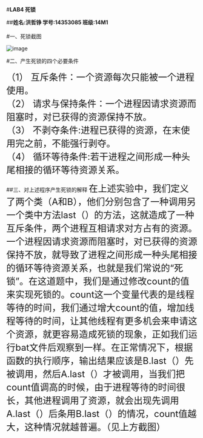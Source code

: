#**LAB4 死锁**

##**姓名:洪哲铮 学号:14353085 班级:14M1**  
<br/>
#一、死锁截图

![image](https://cl.ly/312x1q283h2v/normal.png)


#二、产生死锁的四个必要条件

<font size=5>（1） 互斥条件：一个资源每次只能被一个进程使用。</font><br>
<font size=5>（2） 请求与保持条件：一个进程因请求资源而阻塞时，对已获得的资源保持不放。</font><br>
<font size=5>（3） 不剥夺条件:进程已获得的资源，在末使用完之前，不能强行剥夺。</font><br>
<font size=5>（4） 循环等待条件:若干进程之间形成一种头尾相接的循环等待资源关系。</font><br>

##三、对上述程序产生死锁的解释
<font size=5>在上述实验中，我们定义了两个类（A和B），他们分别包含了一种调用另一个类中方法last（）的方法，这就造成了一种互斥条件，两个进程互相请求对方占有的资源。一个进程因请求资源而阻塞时，对已获得的资源保持不放，就导致了进程之间形成一种头尾相接的循环等待资源关系，也就是我们常说的“死锁”。在这道题中，我们是通过修改count的值来实现死锁的。count这一个变量代表的是线程等待的时间，我们通过增大count的值，增加线程等待的时间，让其他线程有更多机会来申请这个资源，就更容易造成死锁的现象，正如我们运行bat文件后观察到一样。在正常情况下，根据函数的执行顺序，输出结果应该是B.last（）先被调用，然后A.last（）才被调用，当我们把count值调高的时候，由于进程等待的时间很长，其他进程调用了资源，就会出现先调用A.last（）后条用B.last（）的情况，count值越大，这种情况就越普遍。（见上方截图）</font><br>


